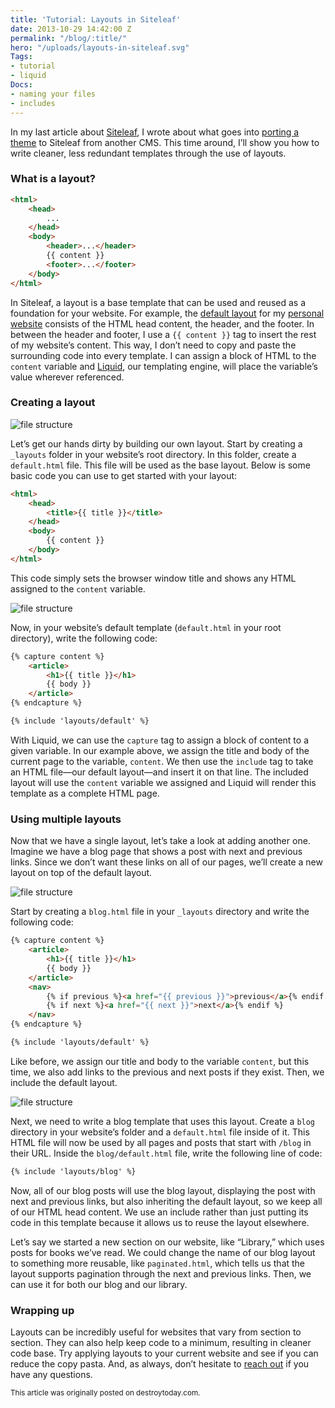 ```yaml
---
title: 'Tutorial: Layouts in Siteleaf'
date: 2013-10-29 14:42:00 Z
permalink: "/blog/:title/"
hero: "/uploads/layouts-in-siteleaf.svg"
Tags:
- tutorial
- liquid
Docs:
- naming your files
- includes
---
```


In my last article about [Siteleaf](http://siteleaf.com), I wrote about what goes into [porting a theme](/blog/porting-a-theme-to-siteleaf/) to Siteleaf from another CMS. This time around, I’ll show you how to write cleaner, less redundant templates through the use of layouts.


### What is a layout?

```html
<html>
    <head>
        ...
    </head>
    <body>
        <header>...</header>
        {{ content }}
        <footer>...</footer>
    </body>
</html>
```

In Siteleaf, a layout is a base template that can be used and reused as a foundation for your website. For example, the [default layout](https://github.com/destroytoday/destroytoday.com/blob/master/_layouts/default.html) for my [personal website](http://destroytoday.com) consists of the HTML head content, the header, and the footer. In between the header and footer, I use a `{{ content }}` tag to insert the rest of my website’s content. This way, I don’t need to copy and paste the surrounding code into every template. I can assign a block of HTML to the `content` variable and [Liquid](https://github.com/Shopify/liquid/), our templating engine, will place the variable’s value wherever referenced.

### Creating a layout

![file structure](/uploads/layouts-in-siteleaf-structure-0.jpg) 

Let’s get our hands dirty by building our own layout. Start by creating a `_layouts` folder in your website’s root directory. In this folder, create a `default.html` file. This file will be used as the base layout. Below is some basic code you can use to get started with your layout:

```html
<html>
    <head>
        <title>{{ title }}</title>
    </head>
    <body>
        {{ content }}
    </body>
</html>
```

This code simply sets the browser window title and shows any HTML assigned to the `content` variable.

![file structure](/uploads/layouts-in-siteleaf-structure-1.jpg) 

Now, in your website’s default template (`default.html` in your root directory), write the following code:

```html
{% capture content %}
    <article>
        <h1>{{ title }}</h1>
        {{ body }}
    </article>
{% endcapture %}

{% include 'layouts/default' %}
```

With Liquid, we can use the `capture` tag to assign a block of content to a given variable. In our example above, we assign the title and body of the current page to the variable, `content`. We then use the `include` tag to take an HTML file—our default layout—and insert it on that line. The included layout will use the `content` variable we assigned and Liquid will render this template as a complete HTML page.

### Using multiple layouts

Now that we have a single layout, let’s take a look at adding another one. Imagine we have a blog page that shows a post with next and previous links. Since we don’t want these links on all of our pages, we’ll create a new layout on top of the default layout.

![file structure](/uploads/layouts-in-siteleaf-structure-2.jpg) 

Start by creating a `blog.html` file in your `_layouts` directory and write the following code:

```html
{% capture content %}
    <article>
        <h1>{{ title }}</h1>
        {{ body }}
    </article>
    <nav>
        {% if previous %}<a href="{{ previous }}">previous</a>{% endif %}
        {% if next %}<a href="{{ next }}">next</a>{% endif %}
    </nav>
{% endcapture %}

{% include 'layouts/default' %}
```

Like before, we assign our title and body to the variable `content`, but this time, we also add links to the previous and next posts if they exist. Then, we include the default layout.

![file structure](/uploads/layouts-in-siteleaf-structure-3.jpg) 

Next, we need to write a blog template that uses this layout. Create a `blog` directory in your website’s folder and a `default.html` file inside of it. This HTML file will now be used by all pages and posts that start with `/blog` in their URL. Inside the `blog/default.html` file, write the following line of code:

```html
{% include 'layouts/blog' %}
```

Now, all of our blog posts will use the blog layout, displaying the post with next and previous links, but also inheriting the default layout, so we keep all of our HTML head content. We use an include rather than just putting its code in this template because it allows us to reuse the layout elsewhere.

Let’s say we started a new section on our website, like “Library,” which uses posts for books we’ve read. We could change the name of our blog layout to something more reusable, like `paginated.html`, which tells us that the layout supports pagination through the next and previous links. Then, we can use it for both our blog and our library.

### Wrapping up

Layouts can be incredibly useful for websites that vary from section to section. They can also help keep code to a minimum, resulting in cleaner code base. Try applying layouts to your current website and see if you can reduce the copy pasta. And, as always, don’t hesitate to [reach out](http://twitter.com/siteleaf) if you have any questions.

<small>This article was originally posted on destroytoday.com.</small>
